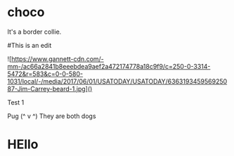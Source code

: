 # choco
It's a border collie.

#This is an edit

![https://www.gannett-cdn.com/-mm-/ac66a2841b8eeebdea9aef2a472174778a18c9f9/c=250-0-3314-5472&r=583&c=0-0-580-1031/local/-/media/2017/06/01/USATODAY/USATODAY/636319345956925087-Jim-Carrey-beard-1.jpg]()

Test 1

Pug (^ v ^)
They are both dogs

<h1>HEllo<h1>
